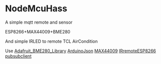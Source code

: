 # NodeMcuHass
A simple mqtt remote and sensor

ESP8266+MAX44009+BME280

And simple IRLED to remote TCL AirCondition


Use [Adafruit_BME280_Library](https://github.com/adafruit/Adafruit_BME280_Library) [ArduinoJson](https://github.com/bblanchon/ArduinoJson) [MAX44009](https://github.com/dantudose/MAX44009) [IRremoteESP8266](https://github.com/crankyoldgit/IRremoteESP8266) [pubsubclient](https://github.com/knolleary/pubsubclient)
